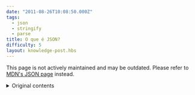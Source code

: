 ```yaml
---
date: "2011-08-26T10:08:50.000Z"
tags:
  - json
  - stringify
  - parse
title: O que é JSON?
difficulty: 5
layout: knowledge-post.hbs
---
```


This page is not actively maintained and may be outdated. Please refer to [MDN's JSON page](https://developer.mozilla.org/en-US/docs/Learn/JavaScript/Objects/JSON) instead.

<details>
<summary>Original contents</summary>

JavaScript Object Notation ou JSON, é um formato de dados leve que tornou-se
o padrão para a web. JSON pode ser representado como uma lista de
valores, por exemplo, um Array, ou um hash de propriedades e valores, por exemplo, um
Objeto.

```json
// um array JSON
["um", "dois", "tres"]

// um objeto JSON
{ "um": 1, "dois": 2, "tres": 3 }
```

## Codificação e Decodificação

O JavaScript fornece 2 métodos. Um para codificar estrutura de dados para JSON
e o outro para decodificar JSON para objetos e arrays JavaScript.
Ambos estão disponíveis no objeto `JSON` que existe no escopo
global.

`JSON.stringify` recebe um objeto ou um array JavaScript e retorna uma string
serializada no formato JSON.

```js
const dados = {
  nome: 'John Doe',
  idade: 32,
  titulo: 'Vice Presidente do JavaScript'
};

const jsonStr = JSON.stringify(dados);

console.log(jsonStr);

// imprime '{"nome":"John Doe","idade":32,"titulo":"Vice Presidente do JavaScript"}'
```

`JSON.parse` recebe uma string JSON e decodifica para um dado JavaScript
estruturado.

```js
const jsonStr =
  '{"nome":"John Doe","idade":32,"titulo":"Vice Presidente do JavaScript"}';

const dados = JSON.parse(jsonStr);

console.log(dados.titulo);

// imprime 'Vice Presidente do JavaScript'
```

## O que é um JSON válido?

Existem algumas regras a serem lembradas ao lidar com dados no formato JSON.
Aqui estão várias pegadinhas que podem produzir um JSON inválido.

* Objetos e arrays vazios são okay

* Strings podem conter qualquer caractere unicode, isso inclui as propriedades
  do objeto

* `null` é um valor JSON valido por si só

* Todas as propriedades do objeto devem sempre estar com aspas duplas

* Os valores da propriedade do objeto devem ser um dos seguintes: String, Number,
  Boolean, Object, Array, null
* Os valores numéricos devem estar no formato decimal, sem representações octais
  ou hexadecimais

* Vírgulas à direita em arrays não são permitidas

Esses são todos exemplos de um JSON válido.

```json
{"nome":"John Doe","idade":32,"titulo":"Vice Presidente do JavaScript"}

["um", "dois", "tres"]

// valores aninhados são validos
{"nomes": ["John Doe", "Jane Doe"] }

[ { "nome": "John Doe"}, {"nome": "Jane Doe"} ]

{} // hash vazio

[] // lista vazia

null

{ "key": "\uFDD0" } // códigos de escape unicode
```

Esses são todos os exemplos de um JSON no formato incorreto.

```json
{ nome: "John Doe", 'idade': 32 } // nome e idade deve estar entre aspas duplas

[32, 64, 128, 0xFFF] // números hexadecimais não são permitidos

{ "nome": "John Doe", "idade": undefined } // undefined é um valor inválido

// funções e datas não são permitidas
{ "nome": "John Doe",
  "aniversario": new Date('Fri, 26 Jan 2019 07:13:10 GMT'),
  "getNome": function() {
      return this.nome;
  }
}
```

Chamar `JSON.parse` com uma string JSON inválida resultará em uma exceção
SyntaxError. Se você não tem certeza que seu dado JSON é válido,
você pode antecipar os erros encapsulando a chamada em um bloco try/catch.

Observe que os únicos valores complexos permitidos em JSON são objetos e
arrays. Funções, datas e outros tipos são excluídos. Isso pode não
parecer fazer sentido no começo. Mas lembre-se que o JSON é um formato de dados,
não um formato para transferir objetos JavaScript complexos junto com
sua funcionalidade.

## Validadores JSON

Como o JSON se tornou o formato de dados mais amplamente usado, com regras bem definidas, existem muitos validadores disponíveis para auxiliar seu fluxo de trabalho:

* **Validadores online**: Se você está apenas brincando com o JSON ou verificando o JSON de alguém (sem IDEs/editores), os validadores online podem ser de grande ajuda. Por exemplo: [jsonlint.com](https://jsonlint.com) é um bom validador e reformatador online JSON.

* **Pacotes npm**: Se você estiver trabalhando com uma equipe e quiser que um validador JSON seja incluído em seu projeto ou simplesmente goste de automatizar a validação em seu fluxo de trabalho, a grande coleção de pacotes npm estará à sua disposição. Por exemplo: [jsonlint](https://www.npmjs.com/package/jsonlint) é uma versão em JavaScript puro do serviço fornecido em `jsonlint.com`.

* **Plugins para IDEs/editores**: Existem muitos plugins/extensões disponíveis para a maioria dos IDEs/editores que validam o JSON para você. Alguns editores como o `VS Code` vêm com JSON intelliSense e validação pronto para uso.

## JSON em outras linguagens

Embora o JSON tenha sido inspirado pela simplicidade dos dados estruturados do
JavaScript, o seu uso não se limita à linguagem JavaScript. Muitas
outras linguagens têm métodos de transferência de hashes e listas nativas
em objetos JSON stringificados. Aqui está um exemplo rápido em ruby.

```ruby
require 'json'

dado = { :um => 1 }
puts dado.to_json

# imprime "{ \"um\": 1 }"
```

</details>
